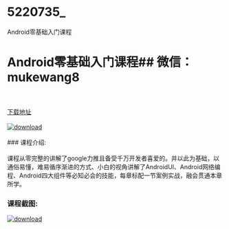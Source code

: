 # 5220735_
Android零基础入门课程
# Android零基础入门课程## 微信：mukewang8
<br/></br>[下载地址](http://www.36tz.cn/article/5220735 "下载地址")
<br/></br>[![download](http://36tz.cn/muke_img/2021_08_1-31-300x171.png "下载地址")](http://www.36tz.cn/article/5220735 "下载地址")
<br/></br>### 课程介绍:<br/></br>课程从零完整的讲解了google力推且备受千万开发者喜爱的。并以此为基础，以通俗易懂，难易循序渐进的方式、小白的视角讲解了AndroidUI、Android网络编程、Android四大组件等必知必会的技能，每章标配一节案例实战，融会贯通本章所学。

### 课程截图:
[![download](http://36tz.cn/muke_img/2021_08_2-29.png "下载地址")](http://www.36tz.cn/article/5220735 "下载地址")
